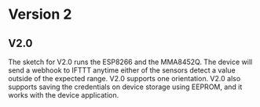 # Version 2

## V2.0
The sketch for V2.0 runs the ESP8266 and the MMA8452Q. The device will send a webhook to IFTTT anytime either of the sensors detect a value outside of the expected range. V2.0 supports one orientation. V2.0 also supports saving the credentials on device storage using EEPROM, and it works with the device application.